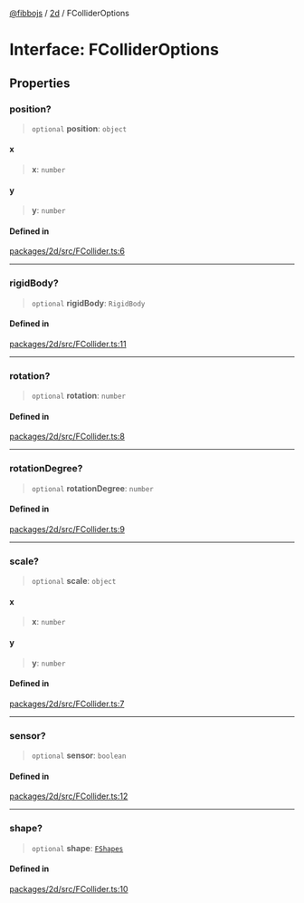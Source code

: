 [@fibbojs](/api/index) / [2d](/api/2d) / FColliderOptions

# Interface: FColliderOptions

## Properties

### position?

> `optional` **position**: `object`

#### x

> **x**: `number`

#### y

> **y**: `number`

#### Defined in

[packages/2d/src/FCollider.ts:6](https://github.com/fibbojs/fibbo/blob/ebbfce6158465f6309c7f36dadb4e328deefcf24/packages/2d/src/FCollider.ts#L6)

***

### rigidBody?

> `optional` **rigidBody**: `RigidBody`

#### Defined in

[packages/2d/src/FCollider.ts:11](https://github.com/fibbojs/fibbo/blob/ebbfce6158465f6309c7f36dadb4e328deefcf24/packages/2d/src/FCollider.ts#L11)

***

### rotation?

> `optional` **rotation**: `number`

#### Defined in

[packages/2d/src/FCollider.ts:8](https://github.com/fibbojs/fibbo/blob/ebbfce6158465f6309c7f36dadb4e328deefcf24/packages/2d/src/FCollider.ts#L8)

***

### rotationDegree?

> `optional` **rotationDegree**: `number`

#### Defined in

[packages/2d/src/FCollider.ts:9](https://github.com/fibbojs/fibbo/blob/ebbfce6158465f6309c7f36dadb4e328deefcf24/packages/2d/src/FCollider.ts#L9)

***

### scale?

> `optional` **scale**: `object`

#### x

> **x**: `number`

#### y

> **y**: `number`

#### Defined in

[packages/2d/src/FCollider.ts:7](https://github.com/fibbojs/fibbo/blob/ebbfce6158465f6309c7f36dadb4e328deefcf24/packages/2d/src/FCollider.ts#L7)

***

### sensor?

> `optional` **sensor**: `boolean`

#### Defined in

[packages/2d/src/FCollider.ts:12](https://github.com/fibbojs/fibbo/blob/ebbfce6158465f6309c7f36dadb4e328deefcf24/packages/2d/src/FCollider.ts#L12)

***

### shape?

> `optional` **shape**: [`FShapes`](../enumerations/FShapes.md)

#### Defined in

[packages/2d/src/FCollider.ts:10](https://github.com/fibbojs/fibbo/blob/ebbfce6158465f6309c7f36dadb4e328deefcf24/packages/2d/src/FCollider.ts#L10)
